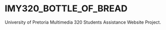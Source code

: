 # IMY320_BOTTLE_OF_BREAD
University of Pretoria Multimedia 320 Students Assistance Website Project.
